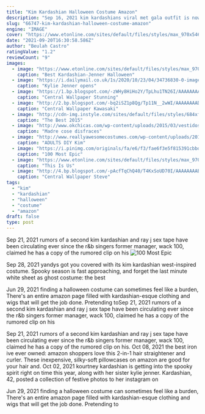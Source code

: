```yaml
---
title: "Kim Kardashian Halloween Costume Amazon"
description: "Sep 16, 2021 kim kardashians viral met gala outfit is now a halloween costume kim kardashian accused of copying idea for kourtney and megan foxs shoot kim kardashians met gala ponytail cost $10k"
slug: "66747-kim-kardashian-halloween-costume-amazon"
engine: "IMAGE"
cover: "https://www.etonline.com/sites/default/files/styles/max_970x546/public/images/2019-10/gettyimages-1054577378.jpg?h=34880d51&itok=dlu-6zec"
date: "2021-09-20T16:30:58.586Z"
author: "Beulah Castro"
ratingValue: "1.2"
reviewCount: "9"
images:
  - image: "https://www.etonline.com/sites/default/files/styles/max_970x546/public/images/2019-10/gettyimages-1054577378.jpg?h=34880d51&itok=dlu-6zec"
    caption: "Best Kardashian-Jenner Halloween"
  - image: "https://i.dailymail.co.uk/1s/2020/10/23/04/34736830-0-image-a-83_1603425274792.jpg"
    caption: "Kylie Jenner opens"
  - image: "https://1.bp.blogspot.com/-zWHy8HiHo2Y/TpLhu1TN26I/AAAAAAAADYw/YG6H6l0ifuU/s1600/Nasa_Discovery_Space_Shuttle_Lunch_Pad_Vvallpaper.Net.jpg"
    caption: "Central Wallpaper Stunning"
  - image: "http://2.bp.blogspot.com/-bq2iSZ1p8Qg/Tp11N__2wWI/AAAAAAAADhU/e-ZPlx5z3Y0/s1600/Kawasaki_Z1000SX_Black_HD_Wallpaper_Vvallpaper.nET.jpg"
    caption: "Central Wallpaper Kawasaki"
  - image: "http://cdn-img.instyle.com/sites/default/files/styles/684xflex/public/1444678146/101215-halloween-costumes-embed-9.jpg?itok=D1huIYKF"
    caption: "The Best 2015"
  - image: "http://www.okchicas.com/wp-content/uploads/2015/03/vestidos-que-una-mama-confecciona-para-su-hija-4.jpg"
    caption: "Madre cose disfraces"
  - image: "http://www.reallyawesomecostumes.com/wp-content/uploads/2013/07/kim_kardashian_full_body_original-e1288015355687.jpg"
    caption: "ADULTS DIY Kim"
  - image: "https://i.pinimg.com/originals/fa/e6/f3/fae6f3e5f815391cbbd372b681d2966e.jpg"
    caption: "100 Most Epic"
  - image: "https://www.etonline.com/sites/default/files/styles/max_970x546/public/images/2019-02/z_costumedesignhero.jpg?h=453dd990&itok=7yeHag74"
    caption: "This Is Us"
  - image: "http://4.bp.blogspot.com/-pAcfTqChQ40/T4KxSoUD70I/AAAAAAAABNY/4intKZ3qKuo/s1600/Steve_Jobs_Stay_Hungry_Stay_Footlish_Apple_Logo_HD_Wallpaper-Vvallpaper.Net.jpg"
    caption: "Central Wallpaper Steve"
tags:
  - "kim"
  - "kardashian"
  - "halloween"
  - "costume"
  - "amazon"
draft: false
type: post
---
```


Sep 21, 2021 rumors of a second kim kardashian and ray j sex tape have been circulating ever since the r&b singers former manager, wack 100, claimed he has a copy of the rumored clip on his
![100 Most Epic](https://i.pinimg.com/originals/fa/e6/f3/fae6f3e5f815391cbbd372b681d2966e.jpg "100 Most Epic")

Sep 28, 2021 yandys got you covered with its kim kardashian west-inspired costume. Spooky season is fast approaching, and forget the last minute white sheet as ghost costume: the best
<!--inArticleAds-->

<!--galleryOne-->

Jun 29, 2021 finding a halloween costume can sometimes feel like a burden,  There's an entire amazon page filled with kardashian-esque clothing and wigs that will get the job done. Pretending toSep 21, 2021 rumors of a second kim kardashian and ray j sex tape have been circulating ever since the r&b singers former manager, wack 100, claimed he has a copy of the rumored clip on his
<!--inArticleAds-->

<!--galleryTwo-->

Sep 21, 2021 rumors of a second kim kardashian and ray j sex tape have been circulating ever since the r&b singers former manager, wack 100, claimed he has a copy of the rumored clip on his. Oct 08, 2021 the best iron ive ever owned: amazon shoppers love this 2-in-1 hair straightener and curler. These inexpensive, silky-soft pillowcases on amazon are good for your hair and. Oct 02, 2021 kourtney kardashian is getting into the spooky spirit right on time this year, along with her sister kylie jenner. Kardashian, 42, posted a collection of festive photos to her instagram on
<!--galleryThree-->

Jun 29, 2021 finding a halloween costume can sometimes feel like a burden,  There's an entire amazon page filled with kardashian-esque clothing and wigs that will get the job done. Pretending to